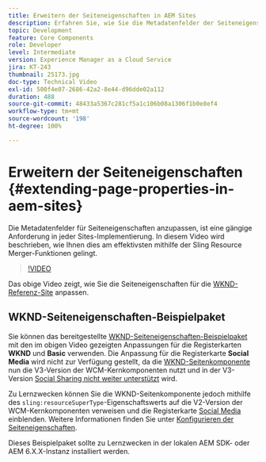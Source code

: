 ```yaml
---
title: Erweitern der Seiteneigenschaften in AEM Sites
description: Erfahren Sie, wie Sie die Metadatenfelder der Seiteneigenschaften in Adobe Experience Manager Sites erweitern. In diesem Video wird beschrieben, wie Ihnen dies am effektivsten mithilfe der Sling Resource Merger-Funktionen gelingt.
topic: Development
feature: Core Components
role: Developer
level: Intermediate
version: Experience Manager as a Cloud Service
jira: KT-243
thumbnail: 25173.jpg
doc-type: Technical Video
exl-id: 500f4e07-2686-42a2-8e44-d96dde02a112
duration: 488
source-git-commit: 48433a5367c281cf5a1c106b08a1306f1b0e8ef4
workflow-type: tm+mt
source-wordcount: '198'
ht-degree: 100%

---
```


# Erweitern der Seiteneigenschaften {#extending-page-properties-in-aem-sites}

Die Metadatenfelder für Seiteneigenschaften anzupassen, ist eine gängige Anforderung in jeder Sites-Implementierung. In diesem Video wird beschrieben, wie Ihnen dies am effektivsten mithilfe der Sling Resource Merger-Funktionen gelingt.

>[!VIDEO](https://video.tv.adobe.com/v/25173?quality=12&learn=on)

Das obige Video zeigt, wie Sie die Seiteneigenschaften für die [WKND-Referenz-Site](https://github.com/adobe/aem-guides-wknd) anpassen.

## WKND-Seiteneigenschaften-Beispielpaket

Sie können das bereitgestellte [WKND-Seiteneigenschaften-Beispielpaket](./assets/WKND-PageProperties-Example-Dialog-1.0.zip) mit den im obigen Video gezeigten Anpassungen für die Registerkarten **WKND** und **Basic** verwenden. Die Anpassung für die Registerkarte **Social Media** wird nicht zur Verfügung gestellt, da die [WKND-Seitenkomponente](https://github.com/adobe/aem-guides-wknd/blob/main/ui.apps/src/main/content/jcr_root/apps/wknd/components/page/.content.xml#L5) nun die V3-Version der WCM-Kernkomponenten nutzt und in der V3-Version [Social Sharing nicht weiter unterstützt](https://github.com/adobe/aem-core-wcm-components/pull/1930) wird.

Zu Lernzwecken können Sie die WKND-Seitenkomponente jedoch mithilfe des `sling:resourceSuperType`-Eigenschaftswerts auf die V2-Version der WCM-Kernkomponenten verweisen und die Registerkarte [Social Media](https://github.com/adobe/aem-core-wcm-components/blob/main/content/src/content/jcr_root/apps/core/wcm/components/page/v2/page/_cq_dialog/.content.xml#L95) einblenden. Weitere Informationen finden Sie unter [Konfigurieren der Seiteneigenschaften](https://experienceleague.adobe.com/docs/experience-manager-65/developing/extending-aem/page-properties-views.html?lang=de#configuring-your-page-properties).

Dieses Beispielpaket sollte zu Lernzwecken in der lokalen AEM SDK- oder AEM 6.X.X-Instanz installiert werden.
